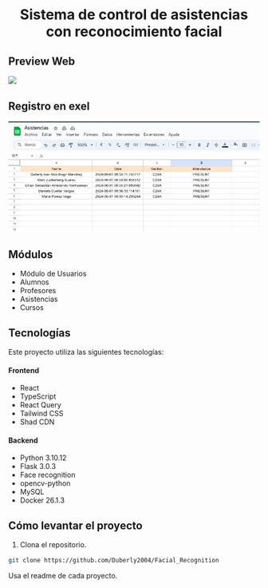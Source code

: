 <h1 align="center">Sistema de control de asistencias con reconocimiento facial</h1>

## Preview Web
<img src="public/preview.jpeg"/>

## Registro en exel
<img src="public/preview-exel.png"/>

## Módulos

- Módulo de Usuarios
- Alumnos
- Profesores
- Asistencias
- Cursos

## Tecnologías

Este proyecto utiliza las siguientes tecnologías:

#### Frontend
- React 
- TypeScript
- React Query
- Tailwind CSS
- Shad CDN

#### Backend
- Python 3.10.12 
- Flask 3.0.3
- Face recognition
- opencv-python
- MySQL
- Docker 26.1.3

## Cómo levantar el proyecto

1. Clona el repositorio.
```bash
git clone https://github.com/Duberly2004/Facial_Recognition
```

Usa el readme de cada proyecto.